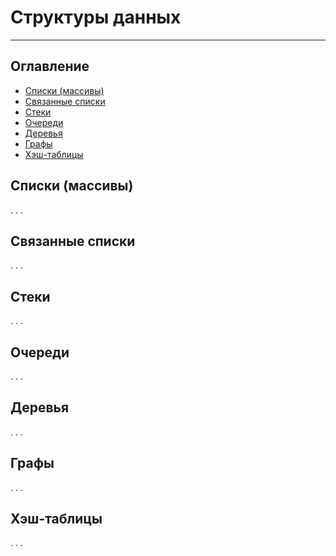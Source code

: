 <h1>Структуры данных</h1>

---

<!-- Оглавление -->
<h2>Оглавление</h2>
<nav>
  <ul>
    <li><a href="#раздел-1">Списки (массивы)</a></li>
    <li><a href="#раздел-2">Связанные списки</a></li>
    <li><a href="#раздел-3">Стеки</a></li>
    <li><a href="#раздел-4">Очереди</a></li>
    <li><a href="#раздел-5">Деревья</a></li>
    <li><a href="#раздел-6">Графы</a></li>
    <li><a href="#раздел-7">Хэш-таблицы</a></li>
  </ul>
</nav>

<!-- Разделы -->
<h2 id="раздел-1">Списки (массивы)</h2>
    <p>. . .</p>

<h2 id="раздел-2">Связанные списки</h2>
    <p>. . .</p>

<h2 id="раздел-3">Стеки</h2>
    <p>. . .</p>

<h2 id="раздел-4">Очереди</h2>
    <p>. . .</p>

<h2 id="раздел-5">Деревья</h2>
    <p>. . .</p>

<h2 id="раздел-6">Графы</h2>
    <p>. . .</p>

<h2 id="раздел-7">Хэш-таблицы</h2>
    <p>. . .</p>
